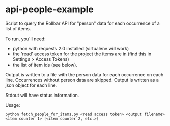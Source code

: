 # api-people-example

Script to query the Rollbar API for "person" data for each occurrence of a list of items.

To run, you'll need:
- python with requests 2.0 installed (virtualenv will work)
- the 'read' access token for the project the items are in (find this in Settings > Access Tokens)
- the list of item ids (see below).

Output is written to a file with the person data for each occurrence on each line. Occurrences without person data are skipped. Output is written as a json object for each line.

Stdout will have status information.

Usage:

```
python fetch_people_for_items.py <read access token> <output filename> <item counter 1> [<item counter 2, etc.>]
```
